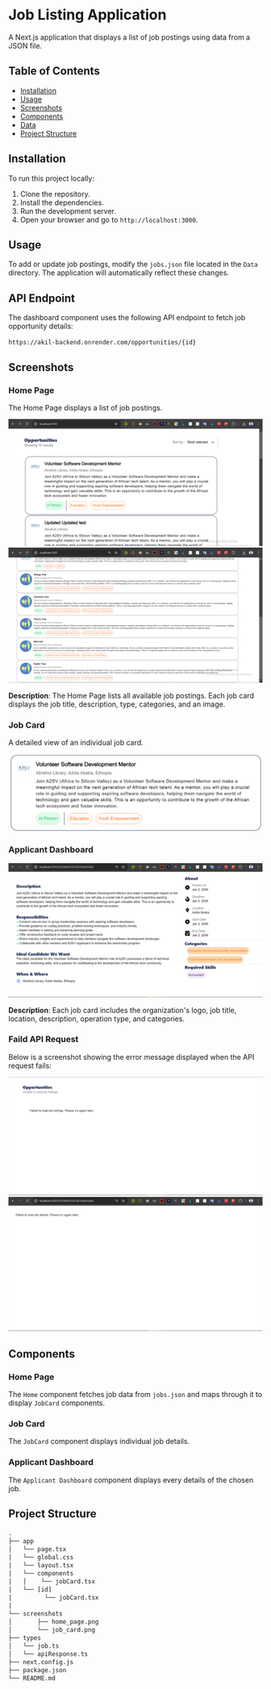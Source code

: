 # Job Listing Application

A Next.js application that displays a list of job postings using data from a JSON file.

## Table of Contents

- [Installation](#installation)
- [Usage](#usage)
- [Screenshots](#screenshots)
- [Components](#components)
- [Data](#data)
- [Project Structure](#project-structure)

## Installation

To run this project locally:

1. Clone the repository.
2. Install the dependencies.
3. Run the development server.
4. Open your browser and go to `http://localhost:3000`.

## Usage

To add or update job postings, modify the `jobs.json` file located in the `Data` directory. The application will automatically reflect these changes.

## API Endpoint

The dashboard component uses the following API endpoint to fetch job opportunity details:

`https://akil-backend.onrender.com/opportunities/{id}`

## Screenshots

### Home Page

The Home Page displays a list of job postings.

![Home Page](./screenshots/home_page.png)
![Home Page](./screenshots/home_page2.png)

**Description**: The Home Page lists all available job postings. Each job card displays the job title, description, type, categories, and an image.

### Job Card

A detailed view of an individual job card.

![Job Card](./screenshots/job_card.png)

### Applicant Dashboard

![Job Card](./screenshots/dash_board.png)

**Description**: Each job card includes the organization's logo, job title, location, description, operation type, and categories.

### Faild API Request

Below is a screenshot showing the error message displayed when the API request fails:

![Job Card](./screenshots/faild_API.png)
![Job Card](./screenshots/faild_API2.png)

## Components

### Home Page

The `Home` component fetches job data from `jobs.json` and maps through it to display `JobCard` components.

### Job Card

The `JobCard` component displays individual job details.

### Applicant Dashboard

The `Applicant Dashboard` component displays every details of the chosen job.

## Project Structure

```
.
├── app
│   └── page.tsx
|   └── global.css
|   └── layout.tsx
|   └── components
|   │    └── jobCard.tsx
|   └── [id]
|         └── jobCard.tsx
|
└── screenshots
│       ├── home_page.png
│       └── job_card.png
├── types
│   └── job.ts
│   └── apiResponse.ts
├── next.config.js
├── package.json
└── README.md
```
